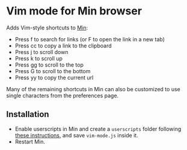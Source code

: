 # Vim mode for Min browser

Adds Vim-style shortcuts to [Min](https://github.com/minbrowser/min):

* Press f to search for links (or F to open the link in a new tab)
* Press cc to copy a link to the clipboard
* Press j to scroll down
* Press k to scroll up
* Press gg to scroll to the top
* Press G to scroll to the bottom
* Press yy to copy the current url

Many of the remaining shortcuts in Min can also be customized to use single characters from the preferences page.

## Installation

* Enable userscripts in Min and create a `userscripts` folder following [these instructions](https://github.com/minbrowser/min/wiki/userscripts), and save `vim-mode.js` inside it.
* Restart Min.
